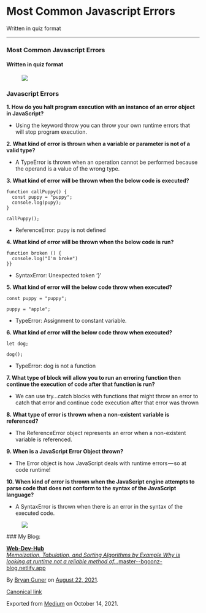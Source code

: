 Most Common Javascript Errors
=============================

Written in quiz format

------------------------------------------------------------------------

### Most Common Javascript Errors

#### Written in quiz format

<figure><img src="https://cdn-images-1.medium.com/max/1200/0*Z3bZOpQH9SFYpYZh.jpg" class="graf-image" /></figure>

### Javascript Errors

**1. How do you halt program execution with an instance of an error object in JavaScript?**

-   <span id="f2d5">Using the keyword throw you can throw your own runtime errors that will stop program execution.</span>

**2. What kind of error is thrown when a variable or parameter is not of a valid type?**

-   <span id="a3e9">A TypeError is thrown when an operation cannot be performed because the operand is a value of the wrong type.</span>

**3. What kind of error will be thrown when the below code is executed?**

    function callPuppy() {
      const puppy = "puppy";
      console.log(pupy);
    }

    callPuppy();

-   <span id="d2cc">ReferenceError: pupy is not defined</span>

**4. What kind of error will be thrown when the below code is run?**

    function broken () {
      console.log("I'm broke")
    }}

-   <span id="d2b1">SyntaxError: Unexpected token ‘}’</span>

**5. What kind of error will the below code throw when executed?**

    const puppy = "puppy";

    puppy = "apple";

-   <span id="1ca0">TypeError: Assignment to constant variable.</span>

**6. What kind of error will the below code throw when executed?**

    let dog;

    dog();

-   <span id="bd34">TypeError: dog is not a function</span>

**7. What type of block will allow you to run an erroring function then continue the execution of code after that function is run?**

-   <span id="656d">We can use try…catch blocks with functions that might throw an error to catch that error and continue code execution after that error was thrown</span>

**8. What type of error is thrown when a non-existent variable is referenced?**

-   <span id="a260">The ReferenceError object represents an error when a non-existent variable is referenced.</span>

**9. When is a JavaScript Error Object thrown?**

-   <span id="55cf">The Error object is how JavaScript deals with runtime errors — so at code runtime!</span>

**10. When kind of error is thrown when the JavaScript engine attempts to parse code that does not conform to the syntax of the JavaScript language?**

-   <span id="af0c">A SyntaxError is thrown when there is an error in the syntax of the executed code.</span>

<figure><img src="https://cdn-images-1.medium.com/max/800/0*NV9Oo1MMTGfTlHWs.jpeg" class="graf-image" /></figure>### My Blog:

<a href="https://master--bgoonz-blog.netlify.app/" class="markup--anchor markup--mixtapeEmbed-anchor" title="https://master--bgoonz-blog.netlify.app/"><strong>Web-Dev-Hub</strong><br />
<em>Memoization, Tabulation, and Sorting Algorithms by Example Why is looking at runtime not a reliable method of…</em>master--bgoonz-blog.netlify.app</a><a href="https://master--bgoonz-blog.netlify.app/" class="js-mixtapeImage mixtapeImage u-ignoreBlock"></a>

By <a href="https://medium.com/@bryanguner" class="p-author h-card">Bryan Guner</a> on [August 22, 2021](https://medium.com/p/311ea1356a3d).

<a href="https://medium.com/@bryanguner/most-common-javascript-errors-311ea1356a3d" class="p-canonical">Canonical link</a>

Exported from [Medium](https://medium.com) on October 14, 2021.
